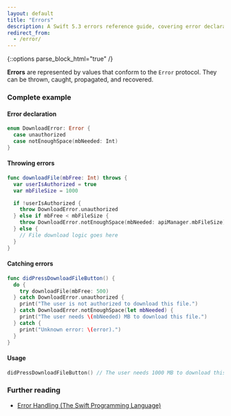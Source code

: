 ```yaml
---
layout: default
title: "Errors"
description: A Swift 5.3 errors reference guide, covering error declaration, throwing errors, and catching errors.
redirect_from: 
  - /error/
---
```

{::options parse_block_html="true" /}

**Errors** are represented by values that conform to the `Error` protocol. They can be thrown, caught, propagated, and recovered.

### Complete example

#### Error declaration

```swift
enum DownloadError: Error {
  case unauthorized
  case notEnoughSpace(mbNeeded: Int)
}
```

#### Throwing errors

```swift
func downloadFile(mbFree: Int) throws {
  var userIsAuthorized = true
  var mbFileSize = 1000

  if !userIsAuthorized {
    throw DownloadError.unauthorized
  } else if mbFree < mbFileSize {
    throw DownloadError.notEnoughSpace(mbNeeded: apiManager.mbFileSize)
  } else {
    // File download logic goes here
  }
}
```

#### Catching errors

```swift
func didPressDownloadFileButton() {
  do {
    try downloadFile(mbFree: 500)
  } catch DownloadError.unauthorized {
    print("The user is not authorized to download this file.")
  } catch DownloadError.notEnoughSpace(let mbNeeded) {
    print("The user needs \(mbNeeded) MB to download this file.")
  } catch {
    print("Unknown error: \(error).")
  }
}
```

#### Usage

```swift
didPressDownloadFileButton() // The user needs 1000 MB to download this file.
```

### Further reading

* [Error Handling (The Swift Programming Language)](https://docs.swift.org/swift-book/LanguageGuide/ErrorHandling.html)
